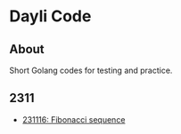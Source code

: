 # Dayli Code

## About

Short Golang codes for testing and practice.

## 2311

- [231116: Fibonacci sequence](./231116-Fibonnacci/)
